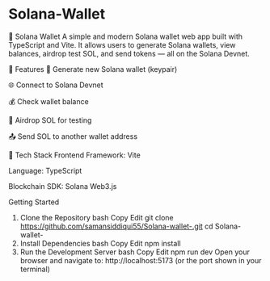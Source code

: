 # Solana-Wallet
🔐 Solana Wallet
A simple and modern Solana wallet web app built with TypeScript and Vite. It allows users to generate Solana wallets, view balances, airdrop test SOL, and send tokens — all on the Solana Devnet.

🚀 Features
🔑 Generate new Solana wallet (keypair)

🌐 Connect to Solana Devnet

💰 Check wallet balance

💸 Airdrop SOL for testing

📤 Send SOL to another wallet address

🧰 Tech Stack
Frontend Framework: Vite

Language: TypeScript

Blockchain SDK: Solana Web3.js

Getting Started
1. Clone the Repository
bash
Copy
Edit
git clone https://github.com/samansiddiqui55/Solana-wallet-.git
cd Solana-wallet-
2. Install Dependencies
bash
Copy
Edit
npm install
3. Run the Development Server
bash
Copy
Edit
npm run dev
Open your browser and navigate to:
http://localhost:5173 (or the port shown in your terminal)

